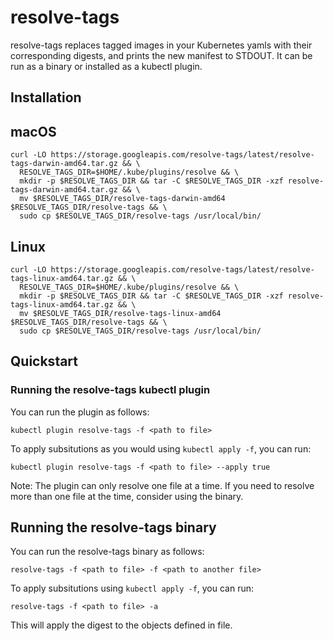 # resolve-tags

resolve-tags replaces tagged images in your Kubernetes yamls with their corresponding digests, and prints the new manifest to STDOUT.
It can be run as a binary or installed as a kubectl plugin.

## Installation

## macOS

```shell
curl -LO https://storage.googleapis.com/resolve-tags/latest/resolve-tags-darwin-amd64.tar.gz && \
  RESOLVE_TAGS_DIR=$HOME/.kube/plugins/resolve && \
  mkdir -p $RESOLVE_TAGS_DIR && tar -C $RESOLVE_TAGS_DIR -xzf resolve-tags-darwin-amd64.tar.gz && \
  mv $RESOLVE_TAGS_DIR/resolve-tags-darwin-amd64 $RESOLVE_TAGS_DIR/resolve-tags && \
  sudo cp $RESOLVE_TAGS_DIR/resolve-tags /usr/local/bin/
```

## Linux

```shell
curl -LO https://storage.googleapis.com/resolve-tags/latest/resolve-tags-linux-amd64.tar.gz && \
  RESOLVE_TAGS_DIR=$HOME/.kube/plugins/resolve && \
  mkdir -p $RESOLVE_TAGS_DIR && tar -C $RESOLVE_TAGS_DIR -xzf resolve-tags-linux-amd64.tar.gz && \
  mv $RESOLVE_TAGS_DIR/resolve-tags-linux-amd64 $RESOLVE_TAGS_DIR/resolve-tags && \
  sudo cp $RESOLVE_TAGS_DIR/resolve-tags /usr/local/bin/
```

## Quickstart

### Running the resolve-tags kubectl plugin

You can run the plugin as follows:

```
kubectl plugin resolve-tags -f <path to file>
```

To apply subsitutions as you would using `kubectl apply -f`, you can run:

```
kubectl plugin resolve-tags -f <path to file> --apply true
```

Note: The plugin can only resolve one file at a time.
If you need to resolve more than one file at the time, consider using the binary.

## Running the resolve-tags binary

You can run the resolve-tags binary as follows:

```
resolve-tags -f <path to file> -f <path to another file>
```
To apply subsitutions using `kubectl apply -f`, you can run:
```
resolve-tags -f <path to file> -a
```
This will apply the digest to the objects defined in file.
